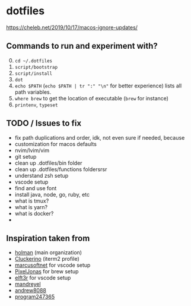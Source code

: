 # dotfiles

https://cheleb.net/2019/10/17/macos-ignore-updates/

## Commands to run and experiment with?

0. `cd ~/.dotfiles`
1. `script/bootstrap`
2. `script/install`
3. `dot`
4. `echo $PATH` (`echo $PATH | tr ":" "\n"` for better experience) lists all path variables.
5. `where brew` to get the location of executable (`brew` for instance)
6. `printenv`, `typeset`

## TODO / Issues to fix

- fix path duplications and order, idk, not even sure if needed, because 
- customization for macos defaults
- nvim/lvim/vim
- git setup
- clean up .dotfiles/bin folder
- clean up .dotfiles/functions foldersrsr
- understand zsh setup
- vscode setup
- find and use font
- install java, node, go, ruby, etc
- what is tmux?
- what is yarn?
- what is docker?
-

## Inspiration taken from

- [holman](https://github.com/holman/dotfiles) (main organization)
- [Cluckerino](https://github.com/Cluckerino/dotfiles) (iterm2 profile)
- [marcusoftnet](https://github.com/marcusoftnet/dotfiles) for vscode setup
- [PixelJonas](https://github.com/PixelJonas/dotfiles) for brew setup
- [elft3r](https://github.com/elft3r/dotfiles) for vscode setup
- [mandreyel](https://github.com/mandreyel/dotfiles)
- [andrew8088](https://github.com/andrew8088/dotfiles)
- [program247365](https://github.com/program247365/dotfiles/tree/master)

